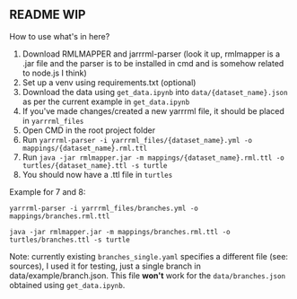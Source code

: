 ## README WIP

How to use what's in here?

1. Download RMLMAPPER and jarrrml-parser (look it up, rmlmapper is a .jar file and the parser is to be installed in cmd and is somehow related to node.js I think)
2. Set up a venv using requirements.txt (optional)
3. Download the data using `get_data.ipynb` into `data/{dataset_name}.json` as per the current example in `get_data.ipynb`
4. If you've made changes/created a new yarrrml file, it should be placed in `yarrrml_files`
5. Open CMD in the root project folder
6. Run `yarrrml-parser -i yarrrml_files/{dataset_name}.yml -o mappings/{dataset_name}.rml.ttl`
7. Run `java -jar rmlmapper.jar -m mappings/{dataset_name}.rml.ttl -o turtles/{dataset_name}.ttl -s turtle`
8. You should now have a .ttl file in `turtles`

Example for 7 and 8:

`yarrrml-parser -i yarrrml_files/branches.yml -o mappings/branches.rml.ttl`

`java -jar rmlmapper.jar -m mappings/branches.rml.ttl -o turtles/branches.ttl -s turtle`

Note: currently existing `branches_single.yaml` specifies a different file (see: sources), I used it for testing, just a single branch in data/example/branch.json. This file **won't** work for the `data/branches.json` obtained using `get_data.ipynb`.